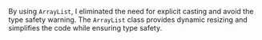 By using `ArrayList`, I eliminated the need for explicit casting and avoid the type safety warning. The `ArrayList` class provides dynamic resizing and simplifies the code while ensuring type safety.